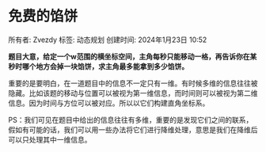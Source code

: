 # 免费的馅饼

所有者: Zvezdy
标签: 动态规划
创建时间: 2024年1月23日 10:52

**题目大意，给定一个w范围的横坐标空间，主角每秒只能移动一格，再告诉你在某秒时哪个地方会掉一块馅饼，求主角最多能拿到多少馅饼。**

重要的是要明白，在一道题目中的信息不一定只有一维。有时候多维的信息往往被隐藏。比如该题的移动与位置可以被视为第一维信息，而时间则可以被视为第二维信息。因为时间与方位可以被对应。所以以它们构建直角坐标系。

PS：我们可见在题目中给出的信息往往有多维，重要的是发现它们之间的联系，假如有可能的话，我们可以用一些办法将它们进行降维处理，意思是我们在降维后可以只处理其中一维信息。
